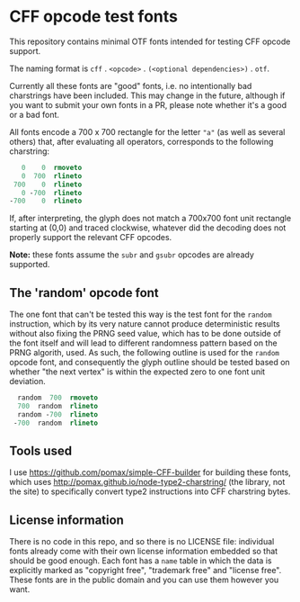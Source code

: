 # CFF opcode test fonts

This repository contains minimal OTF fonts intended for testing CFF opcode support.

The naming format is `cff` . `<opcode>` . `(<optional dependencies>)` . `otf`.

Currently all these fonts are "good" fonts, i.e. no intentionally bad charstrings
have been included. This may change in the future, although if you want to submit
your own fonts in a PR, please note whether it's a good or a bad font.

All fonts encode a 700 x 700  rectangle for the letter `"a"` (as well as several
others) that, after evaluating all operators, corresponds to the following charstring:

```postscript
   0    0  rmoveto
   0  700  rlineto
 700    0  rlineto
   0 -700  rlineto
-700    0  rlineto
```

If, after interpreting, the glyph does not match a 700x700 font unit rectangle 
starting at (0,0) and traced clockwise, whatever did the decoding does not
properly support the relevant CFF opcodes.

**Note:** these fonts assume the `subr` and `gsubr` opcodes are already supported.

## The 'random' opcode font

The one font that can't be tested this way is the test font for the `random` instruction,
which by its very nature cannot produce deterministic results without also fixing the
PRNG seed value, which has to be done outside of the font itself and will lead to
different randomness pattern based on the PRNG algorith, used. As such, the following
outline is used for the `random` opcode font, and consequently the glyph outline 
should be tested based on whether "the next vertex" is within the expected zero to one
font unit deviation.

```postscript
  random  700  rmoveto
  700  random  rlineto
  random -700  rlineto
 -700  random  rlineto
```

## Tools used

I use https://github.com/pomax/simple-CFF-builder for building these fonts, which uses http://pomax.github.io/node-type2-charstring/ (the library, not the site) to specifically convert type2 instructions into CFF charstring bytes.

## License information

There is no code in this repo, and so there is no LICENSE file: individual fonts already come with their own license information embedded so that should be good enough. Each font has a `name` table in which the data is explicitly marked as "copyright free", "trademark free" and "license free". These fonts are in the public domain and you can use them however you want.
